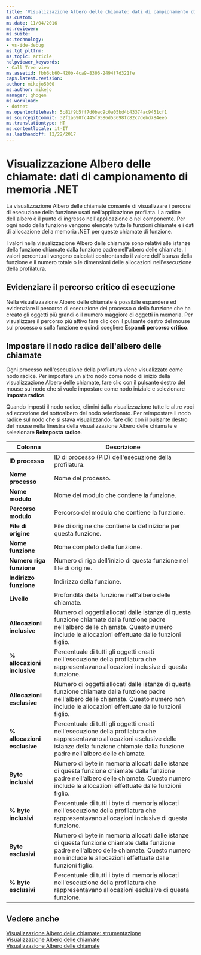 ```yaml
---
title: 'Visualizzazione Albero delle chiamate: dati di campionamento di memoria .NET | Microsoft Docs'
ms.custom: 
ms.date: 11/04/2016
ms.reviewer: 
ms.suite: 
ms.technology:
- vs-ide-debug
ms.tgt_pltfrm: 
ms.topic: article
helpviewer_keywords:
- Call Tree view
ms.assetid: fbb6cb60-420b-4ca9-8306-2494f7d321fe
caps.latest.revision: 
author: mikejo5000
ms.author: mikejo
manager: ghogen
ms.workload:
- dotnet
ms.openlocfilehash: 5c81f9b5ff7d0bad9c0a05bd4b43374ac9451cf1
ms.sourcegitcommit: 32f1a690fc445f9586d53698fc82c7debd784eeb
ms.translationtype: HT
ms.contentlocale: it-IT
ms.lasthandoff: 12/22/2017
---
```

# <a name="call-tree-view---net-memory-sampling-data"></a>Visualizzazione Albero delle chiamate: dati di campionamento di memoria .NET
La visualizzazione Albero delle chiamate consente di visualizzare i percorsi di esecuzione della funzione usati nell'applicazione profilata. La radice dell'albero è il punto di ingresso nell'applicazione o nel componente. Per ogni nodo della funzione vengono elencate tutte le funzioni chiamate e i dati di allocazione della memoria .NET per queste chiamate di funzione.  
  
 I valori nella visualizzazione Albero delle chiamate sono relativi alle istanze della funzione chiamate dalla funzione padre nell'albero delle chiamate. I valori percentuali vengono calcolati confrontando il valore dell'istanza della funzione e il numero totale o le dimensioni delle allocazioni nell'esecuzione della profilatura.  
  
## <a name="highlighting-the-execution-hot-path"></a>Evidenziare il percorso critico di esecuzione  
 Nella visualizzazione Albero delle chiamate è possibile espandere ed evidenziare il percorso di esecuzione del processo o della funzione che ha creato gli oggetti più grandi o il numero maggiore di oggetti in memoria. Per visualizzare il percorso più attivo fare clic con il pulsante destro del mouse sul processo o sulla funzione e quindi scegliere **Espandi percorso critico**.  
  
## <a name="setting-the-call-tree-root-node"></a>Impostare il nodo radice dell'albero delle chiamate  
 Ogni processo nell'esecuzione della profilatura viene visualizzato come nodo radice. Per impostare un altro nodo come nodo di inizio della visualizzazione Albero delle chiamate, fare clic con il pulsante destro del mouse sul nodo che si vuole impostare come nodo iniziale e selezionare **Imposta radice**.  
  
 Quando imposti il nodo radice, elimini dalla visualizzazione tutte le altre voci ad eccezione del sottoalbero del nodo selezionato. Per reimpostare il nodo radice sul nodo che si stava visualizzando, fare clic con il pulsante destro del mouse nella finestra della visualizzazione Albero delle chiamate e selezionare **Reimposta radice**.  
  
|Colonna|Descrizione|  
|------------|-----------------|  
|**ID processo**|ID di processo (PID) dell'esecuzione della profilatura.|  
|**Nome processo**|Nome del processo.|  
|**Nome modulo**|Nome del modulo che contiene la funzione.|  
|**Percorso modulo**|Percorso del modulo che contiene la funzione.|  
|**File di origine**|File di origine che contiene la definizione per questa funzione.|  
|**Nome funzione**|Nome completo della funzione.|  
|**Numero riga funzione**|Numero di riga dell'inizio di questa funzione nel file di origine.|  
|**Indirizzo funzione**|Indirizzo della funzione.|  
|**Livello**|Profondità della funzione nell'albero delle chiamate.|  
|**Allocazioni inclusive**|Numero di oggetti allocati dalle istanze di questa funzione chiamate dalla funzione padre nell'albero delle chiamate. Questo numero include le allocazioni effettuate dalle funzioni figlio.|  
|**% allocazioni inclusive**|Percentuale di tutti gli oggetti creati nell'esecuzione della profilatura che rappresentavano allocazioni inclusive di questa funzione.|  
|**Allocazioni esclusive**|Numero di oggetti allocati dalle istanze di questa funzione chiamate dalla funzione padre nell'albero delle chiamate. Questo numero non include le allocazioni effettuate dalle funzioni figlio.|  
|**% allocazioni esclusive**|Percentuale di tutti gli oggetti creati nell'esecuzione della profilatura che rappresentavano allocazioni esclusive delle istanze della funzione chiamate dalla funzione padre nell'albero delle chiamate.|  
|**Byte inclusivi**|Numero di byte in memoria allocati dalle istanze di questa funzione chiamate dalla funzione padre nell'albero delle chiamate. Questo numero include le allocazioni effettuate dalle funzioni figlio.|  
|**% byte inclusivi**|Percentuale di tutti i byte di memoria allocati nell'esecuzione della profilatura che rappresentavano allocazioni inclusive di questa funzione.|  
|**Byte esclusivi**|Numero di byte in memoria allocati dalle istanze di questa funzione chiamate dalla funzione padre nell'albero delle chiamate. Questo numero non include le allocazioni effettuate dalle funzioni figlio.|  
|**% byte esclusivi**|Percentuale di tutti i byte di memoria allocati nell'esecuzione della profilatura che rappresentavano allocazioni esclusive di questa funzione.|  
  
## <a name="see-also"></a>Vedere anche  
 [Visualizzazione Albero delle chiamate: strumentazione](../profiling/call-tree-view-dotnet-memory-instrumentation-data.md)   
 [Visualizzazione Albero delle chiamate](../profiling/call-tree-view-sampling-data.md)   
 [Visualizzazione Albero delle chiamate](../profiling/call-tree-view-instrumentation-data.md)